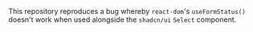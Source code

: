 This repository reproduces a bug whereby `react-dom`'s `useFormStatus()` doesn't work when used alongside the `shadcn/ui` `Select` component.
